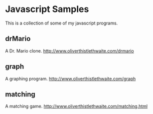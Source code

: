 # Javascript Samples

This is a collection of some of my javascript programs.

## drMario

A Dr. Mario clone. http://www.oliverthistlethwaite.com/drmario

## graph

A graphing program. http://www.oliverthistlethwaite.com/graph

## matching

A matching game. http://www.oliverthistlethwaite.com/matching.html
